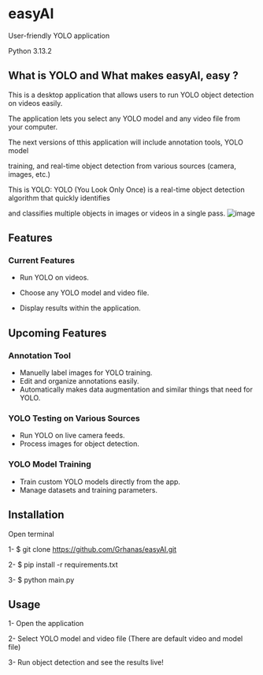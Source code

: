 # easyAI
User-friendly YOLO application

Python 3.13.2

## What is YOLO and What makes easyAI, easy ?
This is a desktop application that allows users to run YOLO object detection on videos easily.

The application lets you select any YOLO model and any video file from your computer.

The next versions of tthis application will include annotation tools, YOLO model

training, and real-time object detection from various sources (camera, images, etc.)

This is YOLO:
YOLO (You Look Only Once) is a real-time object detection algorithm that quickly identifies

and classifies multiple objects in images or videos in a single pass.
![image](https://github.com/user-attachments/assets/9fb3deb8-9f0b-4086-b155-e2cfd6d85058)


## Features
### Current Features
- Run YOLO on videos.

- Choose any YOLO model and video file.

- Display results within the application.

## Upcoming Features
### Annotation Tool
- Manuelly label images for YOLO training.
- Edit and organize annotations easily.
- Automatically makes data augmentation and similar things that need for YOLO.

### YOLO Testing on Various Sources
- Run YOLO on live camera feeds.
- Process images for object detection.

### YOLO Model Training
- Train custom YOLO models directly from the app.
- Manage datasets and training parameters.

## Installation
Open terminal

1- $ git clone https://github.com/Grhanas/easyAI.git

2- $ pip install -r requirements.txt

3- $ python main.py

## Usage
1- Open the application

2- Select YOLO model and video file (There are default video and model file)

3- Run object detection and see the results live!
